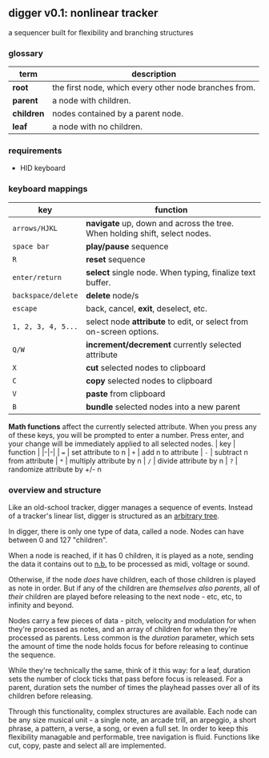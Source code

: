 ## digger v0.1: nonlinear tracker

a sequencer built for flexibility and branching structures

### glossary
|term|description|
|-|-|
| **root** | the first node, which every other node branches from. 
| **parent** | a node with children. 
| **children** | nodes contained by a parent node.
| **leaf** | a node with no children.

### requirements
* HID keyboard

### keyboard mappings
| key | function |
|-|-|
| `arrows/HJKL` | **navigate** up, down and across the tree. When holding shift, select nodes.
| `space bar` | **play/pause** sequence
| `R` | **reset** sequence
| `enter/return` | **select** single node. When typing, finalize text buffer.
| `backspace/delete` | **delete** node/s
| `escape` | back, cancel, **exit**, deselect, etc.
| `1, 2, 3, 4, 5...` | select node **attribute** to edit, or select from on-screen options.
| `Q/W` | **increment/decrement** currently selected attribute
| `X` | **cut** selected nodes to clipboard
| `C` | **copy** selected nodes to clipboard
| `V` | **paste** from clipboard
| `B` | **bundle** selected nodes into a new parent

**Math functions** affect the currently selected attribute. When you press any of these keys, you will be prompted to enter a number. Press enter, and your change will be immediately applied to all selected nodes.
| key | function |
|-|-|
| `=` | set attribute to n
| `+` | add n to attribute
| `-` | subtract n from attribute
| `*` | multiply attribute by n
| `/` | divide attribute by n
| `?` | randomize attribute by +/- n

### overview and structure
Like an old-school tracker, digger manages a sequence of events. Instead of a tracker's linear list, digger is structured as an [arbitrary tree](https://en.wikipedia.org/wiki/Tree_traversal#Arbitrary_trees).

In digger, there is only one type of data, called a node. Nodes can have between 0 and 127 "children". 

When a node is reached, if it has 0 children, it is played as a note, sending the data it contains out to [n.b.](https://llllllll.co/t/n-b-et-al-v0-1/60374) to be processed as midi, voltage or sound.

Otherwise, if the node *does* have children, each of those children is played as note in order. But if any of the children are *themselves also parents*, all of *their* children are played before releasing to the next node - etc, etc, to infinity and beyond.

Nodes carry a few pieces of data - pitch, velocity and modulation for when they're processed as notes, and an array of children for when they're processed as parents. Less common is the *duration* parameter, which sets the amount of time the node holds focus for before releasing to continue the sequence.

While they're technically the same, think of it this way: for a leaf, duration sets the number of clock ticks that pass before focus is released. For a parent, duration sets the number of times the playhead passes over all of its children before releasing.

Through this functionality, complex structures are available. Each node can be any size musical unit - a single note, an arcade trill, an arpeggio, a short phrase, a pattern, a verse, a song, or even a full set. In order to keep this flexibility managable and performable, tree navigation is fluid. Functions like cut, copy, paste and select all are implemented.